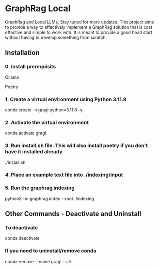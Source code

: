 # GraphRag Local
GraphRag and Local LLMs. Stay tuned for more updates.
This project aims to provide a way to effectively implement a GraphRag solution that is cost effective and simple to work with.
It is meant to provide a good head start without having to develop something from scratch.

## Installation

### 0. Install prerequisits

Ollama

Poetry

### 1. Create a virtual environment using Python 3.11.8
conda create -n gragl python=3.11.8 -y

### 2. Activate the virtual environment
conda activate gragl

### 3. Run install.sh file. This will also install poetry if you don't have it installed already
./install.sh

### 4. Place an example text file into ./indexing/input

### 5. Run the graphrag indexing
python3 -m graphrag.index --root ./indexing





## Other Commands - Deactivate and Uninstall

### To deactivate
conda deactivate

### If you need to uninstall/remove conda 
conda remove --name gragl --all
